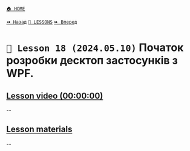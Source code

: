 [`🏠 HOME`](../../../README.md)  

[`⏪ Назад`](../17/README.md)  [`📗 LESSONS`](../../README.md)  [`⏩ Вперед`](../19/README.md)  

# `📗 Lesson 18 (2024.05.10)` Початок розробки десктоп застосунків з WPF.  

## [Lesson video (00:00:00)]()

--

## [Lesson materials]()

--